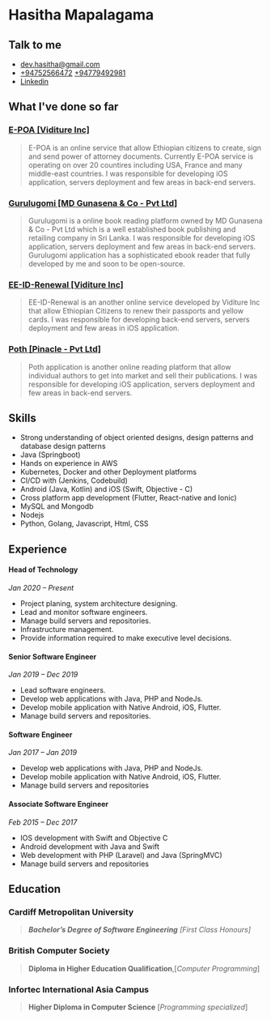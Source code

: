 
# Hasitha Mapalagama

## Talk to me 

 - [dev.hasitha@gmail.com](mailto:webdesign@example.com)
 - [+94752566472](https://api.whatsapp.com/send?phone=94752566472) [+94779492981](https://api.whatsapp.com/send?phone=94779492981)
 - [Linkedin](https://www.linkedin.com/in/mapalagama93/)

## What I've done so far

### [E-POA \[Viditure Inc\]](https://apps.apple.com/us/app/e-poa/id1447877163)

> E-POA is an online service that allow Ethiopian citizens to create, sign and send power of attorney documents. Currently E-POA service is operating on over 20 countires including USA, France and many  middle-east countries. I was responsible for developing iOS application, servers deployment and few areas in back-end servers.

### [Gurulugomi \[MD Gunasena & Co - Pvt Ltd\]](https://apps.apple.com/us/app/gurulugomi/id1462258878)

> Gurulugomi is a online book reading platform owned by MD Gunasena & Co - Pvt Ltd which is a well established book publishing and retailing company in Sri Lanka. I was responsible for developing iOS application, servers deployment and few areas in back-end servers. Gurulugomi application has a sophisticated ebook reader that fully developed by me and soon to be open-source. 

### [EE-ID-Renewal \[Viditure Inc\]](https://apps.apple.com/us/app/ee-id-renewal/id1525710459)

> EE-ID-Renewal is an another online service developed by Viditure Inc that allow Ethiopian Citizens to renew their passports and yellow cards. I was responsible for developing back-end servers, servers deployment and few areas in iOS application.

### [Poth \[Pinacle - Pvt Ltd\]](https://apps.apple.com/us/app/poth/id1435760792)

> Poth application is another online reading platform that allow individual authors to get into market and sell their publications. I was responsible for developing iOS application, servers deployment and few areas in back-end servers.
 

## Skills 

 - Strong understanding of object oriented designs, design patterns
   and database design patterns  
  -  Java (Springboot)  
  -  Hands on experience in AWS  
   - Kubernetes, Docker and other Deployment
   platforms  
   -  CI/CD with (Jenkins, Codebuild)  
   -  Android (Java,  Kotlin) and iOS (Swift, Objective - C)  
   -  Cross platform app development (Flutter, React-native and Ionic)  
   - MySQL and Mongodb  
   - Nodejs   
   -  Python, Golang, Javascript, Html, CSS

## Experience

#### Head of Technology
*Jan 2020 – Present*
 - Project planing, system architecture designing.    
 - Lead  and monitor software engineers.     
 - Manage build servers and repositories. 
 - Infrastructure management. 
 - Provide information required to make executive level decisions.

#### Senior Software Engineer

*Jan 2019 – Dec 2019*

 - Lead software engineers. 
 - Develop web applications with Java, PHP and NodeJs.  
 - Develop mobile application with Native Android, iOS, Flutter. 
 - Manage build servers and repositories.   

#### Software Engineer
*Jan 2017 – Jan 2019*

 - Develop web applications with Java, PHP and NodeJs.   
 - Develop mobile application with Native Android, iOS, Flutter.
 - Manage build servers and repositories

#### Associate Software Engineer

 *Feb 2015 – Dec 2017*
 

 - IOS development with Swift and Objective C
 - Android development with Java and Swift
 - Web development with PHP (Laravel) and Java (SpringMVC)
 - Manage build servers and repositories


## Education

### Cardiff Metropolitan University

> ***Bachelor’s Degree of Software Engineering*** *[First Class Honours]*

 


### British Computer Society

>  **Diploma in Higher Education Qualification**,[*Computer Programming*]

### Infortec International Asia Campus

> **Higher Diploma in Computer Science** [*Programming specialized*]

 

